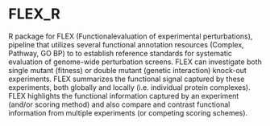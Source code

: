 # FLEX_R
R package for FLEX (Functionalevaluation of experimental perturbations), pipeline that utilizes several functional annotation resources (Complex, Pathway, GO BP) to to establish reference standards for systematic evaluation of genome-wide perturbation screens. FLEX can investigate both single mutant (fitness) or double mutant (genetic interaction) knock-out experiments. FLEX summarizes the functional signal captured by these experiments, both globally and locally (i.e. individual protein complexes). FLEX highlights the functional information captured by an experiment (and/or scoring method) and also compare and contrast functional information from multiple experiments (or competing scoring schemes).
